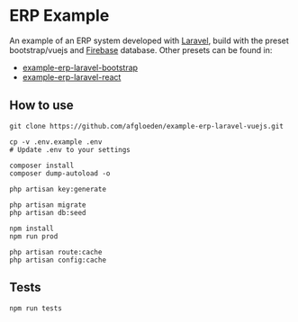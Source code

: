 # ERP Example

An example of an ERP system developed with [Laravel][laravel-link], build with the preset bootstrap/vuejs and [Firebase][firebase-link] database. Other presets can be found in:

* [example-erp-laravel-bootstrap][example-erp-laravel-bootstrap-link]
* [example-erp-laravel-react][example-erp-laravel-react-link]

## How to use

```shell
git clone https://github.com/afgloeden/example-erp-laravel-vuejs.git

cp -v .env.example .env
# Update .env to your settings

composer install
composer dump-autoload -o

php artisan key:generate

php artisan migrate
php artisan db:seed

npm install
npm run prod

php artisan route:cache
php artisan config:cache
```

## Tests

```shell
npm run tests
```

[laravel-link]: https://laravel.com/
[firebase-link]: https://firebase.google.com/
[example-erp-laravel-bootstrap-link]: https://github.com/afgloeden/example-erp-laravel-bootstrap
[example-erp-laravel-react-link]: https://github.com/afgloeden/example-erp-laravel-react
